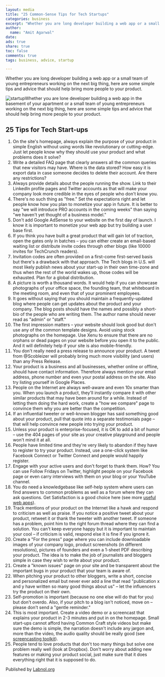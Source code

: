 ```yaml
---
layout: media
title: "25 Common-Sense Tips for Tech Startups"
categories: business
excerpt: "Whether you are long developer building a web app or a small team of young entrepreneurs working on the next big thing, here are some simple tips and advice that should help bring more people to your product."
author: 
  name: "Amit Agarwal"
date: 
ads: true
share: true
toc: false
comments: true
tags: business, advice, startup 

---
```



Whether you are long developer building a web app or a small team of young entrepreneurs working on the next big thing, here are some simple tips and advice that should help bring more people to your product.

![startup][4]Whether you are lone developer building a web app in the basement of your apartment or a small team of young entrepreneurs working on the next big thing, here are some simple tips and advice that should help bring more people to your product.

## 25 Tips for Tech Start-ups

1. On the site's homepage, always explain the purpose of your product in simple English without using words like revolutionary or cutting-edge. Just let people know why they should use your product and what problems does it solve?
2. Write a detailed FAQ page that clearly answers all the common queries that new visitors may have. Where is the data stored? How easy it is export data in case someone decides to delete their account. Are there any restrictions?
3. Always provide details about the people running the show. Link to their LinkedIn profile pages and Twitter accounts as that will make your company look more credible in the eyes of people who don't know you.
4. There's no such thing as "free." Set the expectations right and let people know how you plan to monetize your app in future. It is better to say "we will introduce PRO accounts in the coming weeks" than saying "we haven't yet thought of a business model."
5. Don't add Google AdSense to your website on the first day of launch. I know it is important to monetize your web app but try building a user base first.
6. If you think you have built a great product that will gain lot of traction, open the gates only in batches – you can either create an email-based waiting list or distribute invite codes through other blogs (like 10000 invites for TechCrunch readers).
7. Invitation codes are often provided on a first-come first-served basis but there's a drawback with that approach. The Tech blogs in U.S. will most likely publish news about your start-up in their own time-zone and thus when the rest of the world wakes up, those codes will be exhausted. Plan for a global distribution.
8. A picture is worth a thousand words. It would help if you can showcase photographs of your office space, the founding team, that whiteboard in the meeting room, and even that of your prominent employees.
9. It goes without saying that you should maintain a frequently-updated blog where people can get updates about the product and your company. The blog posts should have the names and possibly a short-bio of the people who are writing them. The author name should never read as "admin" or "staff."
10. The first impression matters – your website should look good but don't use any of the common template designs. Avoid using stock photographs on the homepage. Use Xenu to ensure that there are no orphans or dead pages on your website before you open it to the public. And it will definitely help if your site is also mobile-friendly.
11. You don't really need a press release to announce your product. A tweet from @Scobleizer will probably bring much more visibility (and users) than any Press Release.
12. Your product is a business and all businesses, whether online or offline, should have contact information. Therefore always mention your email address, phone number and even your postal address on the site. Also try listing yourself in Google Places.
13. People on the Internet are always well-aware and even 10x smarter than you. When you launch a product, they'll instantly compare it with other similar products that may have been around for a while. Instead of letting them doing the hard work, create a "how we compare" page to convince them why you are better than the competition.
14. If an influential tweeter or well-known blogger has said something good about your product, pull that quote into a separate testimonials page – that will help convince new people into trying your product.
15. Unless your product is enterprise-focused, it is OK to add a bit of humor – use the 404 pages of your site as your creative playground and people won't mind it at all.
16. People have limited time and they're very likely to abandon if they have to register to try your product. Instead, use a one-click system like Facebook Connect or Twitter Connect and people would happily register.
17. Engage with your active users and don't forget to thank them. How? You can use Follow Fridays on Twitter, highlight people on your Facebook page or even carry interviews with them on your blog or your YouTube channel.
18. You do need a knowledgebase like self-help system where users can find answers to common problems as well as a forum where they can ask questions. Get Satisfaction is a good choice here (see more [useful web apps][5]).
19. Track mentions of your product on the Internet like a hawk and respond to criticism as well as praise. If you notice a positive tweet about your product, retweet it or thank the tweeter with another tweet. If someone has a problem, point him to the right forum thread where they can find a solution. You can't keep everyone happy but it is important to maintain your cool – if criticism is valid, respond else it is fine if you ignore it.
20. Create a "For the press" page where you can include downloadable images of your company logo, product screenshots (in different resolutions), pictures of founders and even a 1-sheet PDF describing your product. The idea is to make the job of journalists and bloggers simple in case they wish to write about your product.
21. Create a "known issues" page on your site and be transparent about the important bugs in your product that your team is aware of.
22. When pitching your product to other bloggers, write a short, concise and personalized email but never ever add a line that read "publication x and y have written so many good things about us" – let the influencers try the product on their own.
23. Self-promotion is important (because no one else will do that for you) but don't overdo. Also, if your pitch to a blog isn't noticed, move on – please don't send a "gentle reminder."
24. This is most important. Create a video demo or a screencast that explains your product in 2-3 minutes and put in on the homepage. Small start-ups cannot afford having Common Craft style videos but make sure the demo is simple, the narration doesn't include any jargon and, more than the video, the audio quality should be really good (see [screencasting toolkit][6]).
25. People tend to love products that don't too many things but solve one problem really well (look at Dropbox). Don't worry about adding new features or making your product social, just make sure that it does everything right that it is supposed to do.

Published by [Labnol.org](http://www.labnol.org/internet/tips-for-tech-startups/19483/ "Permalink to 25 Common-Sense Tips for Tech Startups")


[4]: http://img.labnol.org/di/startup.png
[5]: http://www.labnol.org/internet/101-useful-websites/18078/
[6]: http://www.labnol.org/software/screencasting-toolkit/18831/
  